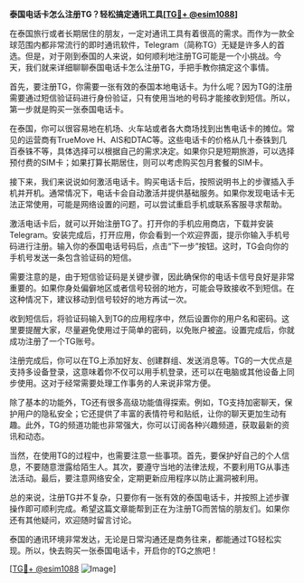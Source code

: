 **泰国电话卡怎么注册TG？轻松搞定通讯工具[[TG💪+ @esim1088](https://t.me/s/esim1088)]**

在泰国旅行或者长期居住的朋友，一定对通讯工具有着很高的需求。而作为一款全球范围内都非常流行的即时通讯软件，Telegram（简称TG）无疑是许多人的首选。但是，对于刚到泰国的人来说，如何顺利地注册TG可能是一个小挑战。今天，我们就来详细聊聊泰国电话卡怎么注册TG，手把手教你搞定这个事情。

首先，要注册TG，你需要一张有效的泰国本地电话卡。为什么呢？因为TG的注册需要通过短信验证码进行身份验证，只有使用当地的号码才能接收到短信。所以，第一步就是购买一张泰国电话卡。

在泰国，你可以很容易地在机场、火车站或者各大商场找到出售电话卡的摊位。常见的运营商有TrueMove H、AIS和DTAC等。这些电话卡的价格从几十泰铢到几百泰铢不等，具体选择可以根据自己的需求决定。如果你只是短期旅游，可以选择预付费的SIM卡；如果打算长期居住，则可以考虑购买包月套餐的SIM卡。

接下来，我们来说说如何激活电话卡。购买电话卡后，按照说明书上的步骤插入手机并开机。通常情况下，电话卡会自动激活并提供基础服务。如果你发现电话卡无法正常使用，可能是网络设置的问题，可以尝试重启手机或联系客服寻求帮助。

激活电话卡后，就可以开始注册TG了。打开你的手机应用商店，下载并安装Telegram。安装完成后，打开应用，你会看到一个欢迎界面，提示你输入手机号码进行注册。输入你的泰国电话号码后，点击“下一步”按钮。这时，TG会向你的手机号发送一条包含验证码的短信。

需要注意的是，由于短信验证码是关键步骤，因此确保你的电话卡信号良好是非常重要的。如果你身处偏僻地区或者信号较弱的地方，可能会导致接收不到短信。在这种情况下，建议移动到信号较好的地方再试一次。

收到短信后，将验证码输入到TG的应用程序中，然后设置你的用户名和密码。这里要提醒大家，尽量避免使用过于简单的密码，以免账户被盗。设置完成后，你就成功注册了一个TG账号。

注册完成后，你可以在TG上添加好友、创建群组、发送消息等。TG的一大优点是支持多设备登录，这意味着你不仅可以用手机登录，还可以在电脑或其他设备上同步使用。这对于经常需要处理工作事务的人来说非常方便。

除了基本的功能外，TG还有很多高级功能值得探索。例如，TG支持加密聊天，保护用户的隐私安全；它还提供了丰富的表情符号和贴纸，让你的聊天更加生动有趣。此外，TG的频道功能也非常强大，你可以订阅各种兴趣频道，获取最新的资讯和动态。

当然，在使用TG的过程中，也需要注意一些事项。首先，要保护好自己的个人信息，不要随意泄露给陌生人。其次，要遵守当地的法律法规，不要利用TG从事违法活动。最后，要注意网络安全，定期更新应用程序以防止漏洞被利用。

总的来说，注册TG并不复杂，只要你有一张有效的泰国电话卡，并按照上述步骤操作即可顺利完成。希望这篇文章能帮到正在为注册TG而苦恼的朋友们。如果你还有其他疑问，欢迎随时留言讨论。

泰国的通讯环境非常发达，无论是日常沟通还是商务往来，都能通过TG轻松实现。所以，快去购买一张泰国电话卡，开启你的TG之旅吧！

[[TG💪+ @esim1088](https://t.me/s/esim1088) ![Image](https://i.postimg.cc/4NQfJmqS/Snipaste-2025-05-13-00-14-12.png)]
